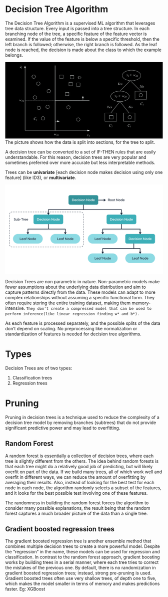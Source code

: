 # Decision Tree Algorithm
The Decision Tree Algorithm is a supervised ML algorithm that leverages tree data structure. Every input is passed into a tree structure. In each branching node of the tree, a specific feature of the feature vector is examined. If the value of the feature is below a specific threshold, then the left branch is followed; otherwise, the right branch is followed. As the leaf node is reached, the decision is made about the class to which the example belongs.

![Alt text](<Screenshot from 2023-12-14 12-56-48.png>)
The picture shows how the data is split into sections, for the tree to split.

A decision tree can be converted to a set of IF-THEN rules that are easily understandable. For this reason, decision trees are very popular and sometimes preferred over more accurate but less interpretable
methods.

Trees can be **univariate** [each decision node makes decision using only one feature] (like ID3), or **multivariate**.

![Alt text](image-3.png)


Decision Trees are non parametric in nature. Non-parametric models make fewer assumptions about the underlying data distribution and aim to capture patterns directly from the data. These models can adapt to more complex relationships without assuming a specific functional form. They often require storing the entire training dataset, making them memory-intensive. ```They don’t create a compressed model that can be used to perform inference(like linear regression finding w* and b*).```

As each feature is processed separately, and the possible splits of the data don’t depend on scaling. No preprocessing like normalization or standardization of features is needed for decision tree algorithms.

# Types
Decision Trees are of two types:
 1. Classification trees
 2. Regression trees



# Pruning
Pruning in decision trees is a technique used to reduce the complexity of a decision tree model by removing branches (subtrees) that do not provide significant predictive power and may lead to overfitting. 

## Random Forest
A random forest is essentially a collection of decision trees, where each tree is slightly different from the others. The idea behind random forests is that each tree might do a relatively good job of predicting, but will likely overfit on part of the data. If we build many trees, all of which work well and overfit in different ways, we can reduce the amount of overfitting by averaging their results. Also, instead of looking for the best test for each node in each node,  the algorithm randomly selects a subset of the features, and it looks for the best possible test involving one of these features.

The randomness in building the random forest forces the algorithm to consider many possible explanations, the result being that the random forest captures a much broader picture of the data than a single tree.

## Gradient boosted regression trees
The gradient boosted regression tree is another ensemble method that combines multiple decision trees to create a more powerful model. Despite the “regression” in the name, these models can be used for regression and classification. In contrast to the random forest approach, gradient boosting works by building trees in a serial manner, where each tree tries to correct the mistakes of the previous one. By default, there is no randomization in gradient boosted regression trees; instead, strong pre-pruning is used. Gradient boosted trees often use very shallow trees, of depth one to five, which makes the model smaller in terms of memory and makes predictions faster.
Eg: XGBoost